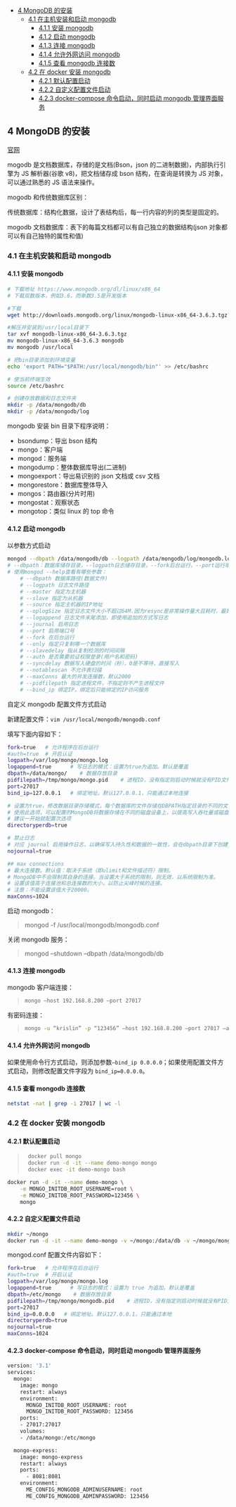 - [4 MongoDB 的安装](#4-mongodb-的安装)
  - [4.1 在主机安装和启动 mongodb](#41-在主机安装和启动-mongodb)
    - [4.1.1 安装 mongodb](#411-安装-mongodb)
    - [4.1.2 启动 mongodb](#412-启动-mongodb)
    - [4.1.3 连接 mongodb](#413-连接-mongodb)
    - [4.1.4 允许外网访问 mongodb](#414-允许外网访问-mongodb)
    - [4.1.5 查看 mongodb 连接数](#415-查看-mongodb-连接数)
  - [4.2 在 docker 安装 mongodb](#42-在-docker-安装-mongodb)
    - [4.2.1 默认配置启动](#421-默认配置启动)
    - [4.2.2 自定义配置文件启动](#422-自定义配置文件启动)
    - [4.2.3 docker-compose 命令启动，同时启动 mongodb 管理界面服务](#423-docker-compose-命令启动同时启动-mongodb-管理界面服务)

## 4 MongoDB 的安装

[官网](https://www.mongodb.org/)

mogodb 是文档数据库，存储的是文档(Bson，json 的二进制数据)，内部执行引擎为 JS 解析器(谷歌 v8)，把文档储存成 bson 结构，在查询是转换为 JS 对象，可以通过熟悉的 JS 语法来操作。

mogodb 和传统数据库区别：

传统数据库：结构化数据，设计了表结构后，每一行内容的列的类型是固定的。

mogodb 文档数据库：表下的每篇文档都可以有自己独立的数据结构(json 对象都可以有自己独特的属性和值)

### 4.1 在主机安装和启动 mongodb

#### 4.1.1 安装 mongodb

```bash
# 下载地址 https://www.mongodb.org/dl/linux/x86_64
# 下载双数版本，例如3.6，而单数3.5是开发版本

#下载
wget http://downloads.mongodb.org/linux/mongodb-linux-x86_64-3.6.3.tgz?_ga=2.249742406.1729791217.1523023903-593615807.1523023903

#解压并安装到/usr/local目录下
tar xvf mongodb-linux-x86_64-3.6.3.tgz
mv mongodb-linux-x86_64-3.6.3 mongodb
mv mongodb /usr/local

# 把bin目录添加到环境变量
echo 'export PATH="$PATH:/usr/local/mongodb/bin"' >> /etc/bashrc

# 使当前终端生效
source /etc/bashrc

# 创建存放数据和日志文件夹
mkdir -p /data/mongodb/db
mkdir -p /data/mongodb/log
```

mongodb 安装 bin 目录下程序说明：

- bsondump：导出 bson 结构
- mongo：客户端
- mongod：服务端
- mongodump：整体数据库导出(二进制)
- mongoexport：导出易识别的 json 文档或 csv 文档
- mongorestore：数据库整体导入
- mongos：路由器(分片时用)
- mongostat：观察状态
- mongotop：类似 linux 的 top 命令

#### 4.1.2 启动 mongodb

以参数方式启动

```bash
mongod --dbpath /data/mongodb/db --logpath /data/mongodb/log/mongodb.log --port 27017 --fork
# --dbpath：数据库储存目录，--logpath日志储存目录，--fork后台运行，--port运行端口
# 使用mongod --help查看有哪些参数：
    # --dbpath 数据库路径(数据文件)
    # --logpath 日志文件路径
    # --master 指定为主机器
    # --slave 指定为从机器
    # --source 指定主机器的IP地址
    # --oplogSize 指定日志文件大小不超过64M.因为resync是非常操作量大且耗时，最好通过设置一个足够大的oplogSize来避免resync(默认的 oplog大小是空闲磁盘大小的5%)。
    # --logappend 日志文件末尾添加，即使用追加的方式写日志
    # --journal 启用日志
    # --port 启用端口号
    # --fork 在后台运行
    # --only 指定只复制哪一个数据库
    # --slavedelay 指从复制检测的时间间隔
    # --auth 是否需要验证权限登录(用户名和密码)
    # --syncdelay 数据写入硬盘的时间（秒），0是不等待，直接写入
    # --notablescan 不允许表扫描
    # --maxConns 最大的并发连接数，默认2000
    # --pidfilepath 指定进程文件，不指定则不产生进程文件
    # --bind_ip 绑定IP，绑定后只能绑定的IP访问服务
```

自定义 mongodb 配置文件方式启动

新建配置文件：`vim /usr/local/mongodb/mongodb.conf`

填写下面内容如下：

```bash
fork=true   # 允许程序在后台运行
#auth=true  # 开启认证
logpath=/var/log/mongo/mongo.log
logappend=true      # 写日志的模式：设置为true为追加。默认是覆盖
dbpath=/data/mongo/    # 数据存放目录
pidfilepath=/tmp/mongo/mongo.pid    # 进程ID，没有指定则启动时候就没有PID文件。默认缺省。
port=27017
bind_ip=127.0.0.1   # 绑定地址。默认127.0.0.1，只能通过本地连接

# 设置为true，修改数据目录存储模式，每个数据库的文件存储在DBPATH指定目录的不同的文件夹中。
# 使用此选项，可以配置的MongoDB将数据存储在不同的磁盘设备上，以提高写入吞吐量或磁盘容量。默认为false。
# 建议一开始就配置次选项
directoryperdb=true

# 禁止日志
# 对应 journal 启用操作日志，以确保写入持久性和数据的一致性，会在dbpath目录下创建journal目录
nojournal=true

## max connections
# 最大连接数。默认值：取决于系统（即ulimit和文件描述符）限制。
# MongoDB中不会限制其自身的连接。当设置大于系统的限制，则无效，以系统限制为准。
# 设置该值高于连接池和总连接数的大小，以防止尖峰时候的连接。
# 注意：不能设置该值大于20000。
maxConns=1024
```

启动 mongodb：

> mongod -f /usr/local/mongodb/mongodb.conf

关闭 mongodb 服务：

> mongod –shutdown –dbpath /data/mongodb/db

#### 4.1.3 连接 mongodb

mongodb 客户端连接：

> ```bash
> mongo –host 192.168.8.200 –port 27017
> ```

有密码连接：

> ```bash
> mongo -u “krislin” -p “123456” –host 192.168.8.200 –port 27017 –authenticationDatabase “crawler”
> ```

#### 4.1.4 允许外网访问 mongodb

如果使用命令行方式启动，则添加参数`–bind_ip 0.0.0.0`；如果使用配置文件方式启动，则修改配置文件字段为 `bind_ip=0.0.0.0`。

#### 4.1.5 查看 mongodb 连接数

```bash
netstat -nat | grep -i 27017 | wc -l
```

### 4.2 在 docker 安装 mongodb

#### 4.2.1 默认配置启动

> ```bash
>  docker pull mongo
>  docker run -d -it --name demo-mongo mongo
>  docker exec -it demo-mongo bash
> ```

```bash
docker run -d -it --name demo-mongo \
    -e MONGO_INITDB_ROOT_USERNAME=root \
    -e MONGO_INITDB_ROOT_PASSWORD=123456 \
    mongo
```

#### 4.2.2 自定义配置文件启动

```bash
mkdir ~/mongo
docker run -d -it --name demo-mongo -v ~/mongo:/data/db -v ~/mongo/mongo.conf:/data/configdb/mongo.conf -p 27017:27017 mongo -f /data/configdb/mongo.conf
```

mongod.conf 配置文件内容如下：

```bash
fork=true   # 允许程序在后台运行
#auth=true  # 开启认证
logpath=/var/log/mongo/mongo.log
logappend=true      # 写日志的模式：设置为 true 为追加。默认是覆盖
dbpath=/etc/mongo    # 数据存放目录
pidfilepath=/tmp/mongo/mongodb.pid    # 进程ID，没有指定则启动时候就没有PID文件。默认缺省。
port=27017
bind_ip=0.0.0.0   # 绑定地址。默认127.0.0.1，只能通过本地
directoryperdb=true
nojournal=true
maxConns=1024
```

#### 4.2.3 docker-compose 命令启动，同时启动 mongodb 管理界面服务

```dockerfile
version: '3.1'
services:
  mongo:
    image: mongo
    restart: always
    environment:
      MONGO_INITDB_ROOT_USERNAME: root
      MONGO_INITDB_ROOT_PASSWORD: 123456
    ports:
    - 27017:27017
    volumes:
    - /data/mongo:/etc/mongo

  mongo-express:
    image: mongo-express
    restart: always
    ports:
      - 8081:8081
    environment:
      ME_CONFIG_MONGODB_ADMINUSERNAME: root
      ME_CONFIG_MONGODB_ADMINPASSWORD: 123456
```
